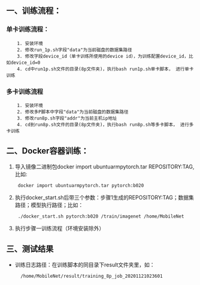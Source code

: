 ## 一、训练流程：
    
### 单卡训练流程：

```shell
	1. 安装环境
	2. 修改run_1p.sh字段"data"为当前磁盘的数据集路径
	3. 修改字段device_id（单卡训练所使用的device id），为训练配置device_id，比如device_id=0
	4. cd中run1p.sh文件的目录(8p文件夹)，执行bash run1p.sh单卡脚本， 进行单卡训练
```

	
### 多卡训练流程

```shell
	1. 安装环境
	2. 修改多P脚本中字段"data"为当前磁盘的数据集路径
	3. 修改run8p.sh字段"addr"为当前主机ip地址
	4. cd到run8p.sh文件的目录(8p文件夹)，执行bash run8p.sh等多卡脚本， 进行多卡训练	
```



	
## 二、Docker容器训练：
    
1. 导入镜像二进制包docker import ubuntuarmpytorch.tar REPOSITORY:TAG, 比如:

        docker import ubuntuarmpytorch.tar pytorch:b020

2. 执行docker_start.sh后带三个参数：步骤1生成的REPOSITORY:TAG；数据集路径；模型执行路径；比如：

        ./docker_start.sh pytorch:b020 /train/imagenet /home/MobileNet

3. 执行步骤一训练流程（环境安装除外）
	
## 三、测试结果
    
- 训练日志路径：在训练脚本的同目录下result文件夹里，如：

        /home/MobileNet/result/training_8p_job_20201121023601
        
	

